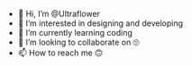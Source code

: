 - 👋 Hi, I’m @Ultraflower
- 👀 I’m interested in designing and developing
- 🌱 I’m currently learning coding
- 💞️ I’m looking to collaborate on 🙄
- 📫 How to reach me 🙃

<!---
Ultraflower/Ultraflower is a ✨ special ✨ repository because its `README.md` (this file) appears on your GitHub profile.
You can click the Preview link to take a look at your changes.
--->
